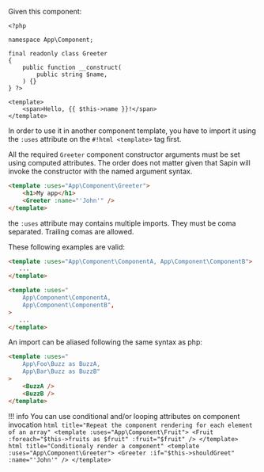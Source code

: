 Given this component:
```html+php
<?php

namespace App\Component;

final readonly class Greeter
{
    public function __construct(
        public string $name,
    ) {}
} ?>

<template>
    <span>Hello, {{ $this->name }}!</span>
</template>
```

In order to use it in another component template, you have to import it using the `:uses` attribute on the
`#!html <template>` tag first.

All the required `Greeter` component constructor arguments must be set using computed attributes. The order does
not matter given that Sapin will invoke the constructor with the named argument syntax.
```html
<template :uses="App\Component\Greeter">
    <h1>My app</h1>
    <Greeter :name="'John'" />
</template>
```

the `:uses` attribute may contains multiple imports. They must be coma separated. Trailing comas are allowed.

These following examples are valid:
```html
<template :uses="App\Component\ComponentA, App\Component\ComponentB">
   ...
</template>
```

```html
<template :uses="
    App\Component\ComponentA, 
    App\Component\ComponentB",
>
   ...
</template>
```

An import can be aliased following the same syntax as php:
```html
<template :uses="
    App\Foo\Buzz as BuzzA, 
    App\Bar\Buzz as BuzzB"
>
    <BuzzA />
    <BuzzB />
</template>
```

!!! info
    You can use conditional and/or looping attributes on component invocation
    ```html title="Repeat the component rendering for each element of an array"
    <template :uses="App\Component\Fruit">
        <Fruit
            :foreach="$this->fruits as $fruit"
            :fruit="$fruit"
        />
    </template>
    ```
    ```html title="Conditionaly render a component"
    <template :uses="App\Component\Greeter">
        <Greeter
            :if="$this->shouldGreet"
            :name="'John'"
        />
    </template>
    ```
